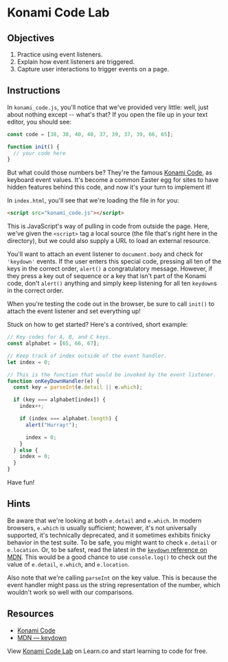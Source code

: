 # Konami Code Lab

## Objectives

1. Practice using event listeners.
2. Explain how event listeners are triggered.
3. Capture user interactions to trigger events on a page.

## Instructions

In `konami_code.js`, you'll notice that we've provided very little: well, just
about nothing except -- what's that? If you open the file up in your text
editor, you should see:

```js
const code = [38, 38, 40, 40, 37, 39, 37, 39, 66, 65];

function init() {
  // your code here
}
```

But what could those numbers be? They're the famous [Konami
Code](https://en.wikipedia.org/wiki/Konami_Code), as keyboard event values. It's
become a common Easter egg for sites to have hidden features behind this code,
and now it's your turn to implement it!

In `index.html`, you'll see that we're loading the file in for you:

```html
<script src="konami_code.js"></script>
```

This is JavaScript's way of pulling in code from outside the page. Here, we've
given the `<script>` tag a local source (the file that's right here in the
directory), but we could also supply a URL to load an external resource.

You'll want to attach an event listener to `document.body` and check for
`'keydown'` events. If the user enters this special code, pressing all ten of
the keys in the correct order, `alert()` a congratulatory message. However, if
they press a key out of sequence or a key that isn't part of the Konami code,
don't `alert()` anything and simply keep listening for all ten `keydown`s in the
correct order.

When you're testing the code out in the browser, be sure to call `init()` to
attach the event listener and set everything up!

Stuck on how to get started? Here's a contrived, short example:

```js
// Key codes for A, B, and C keys.
const alphabet = [65, 66, 67];

// Keep track of index outside of the event handler.
let index = 0;

// This is the function that would be invoked by the event listener.
function onKeyDownHandler(e) {
  const key = parseInt(e.detail || e.which);

  if (key === alphabet[index]) {
    index++;

    if (index === alphabet.length) {
      alert("Hurray!");

      index = 0;
    }
  } else {
    index = 0;
  }
}
```

Have fun!

## Hints

Be aware that we're looking at both `e.detail` and `e.which`. In modern
browsers, `e.which` is usually sufficient; however, it's not universally
supported, it's technically deprecated, and it sometimes exhibits finicky
behavior in the test suite. To be safe, you might want to check `e.detail` or
`e.location`. Or, to be safest, read the latest in the [`keydown` reference on
MDN][keydown]. This would be a good chance to use `console.log()` to check out
the value of `e.detail`, `e.which`, and `e.location`.

Also note that we're calling `parseInt` on the key value. This is because the
event handler might pass us the string representation of the number, which
wouldn't work so well with our comparisons.

## Resources

- [Konami Code](https://en.wikipedia.org/wiki/Konami_Code)
- [MDN — keydown][keydown]

[keydown]: https://developer.mozilla.org/en-US/docs/Web/Events/keydown

<p class='util--hide'>View <a href='https://learn.co/lessons/konami-code-lab'>Konami Code Lab</a> on Learn.co and start learning to code for free.</p>
